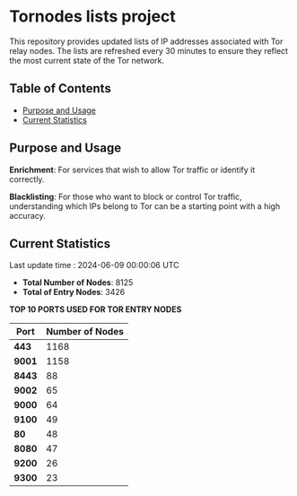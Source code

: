 # Tornodes lists project

This repository provides updated lists of IP addresses associated with Tor relay nodes. The lists are refreshed every 30 minutes to ensure they reflect the most current state of the Tor network.

## Table of Contents

- [Purpose and Usage](#purpose-and-usage)
- [Current Statistics](#current-statistics)


## Purpose and Usage

**Enrichment**: For services that wish to allow Tor traffic or identify it correctly.

**Blacklisting**: For those who want to block or control Tor traffic, understanding which IPs belong to Tor can be a starting point with a high accuracy.

## Current Statistics

Last update time : 2024-06-09 00:00:06 UTC

- **Total Number of Nodes**: 8125
- **Total of Entry Nodes**: 3426

**TOP 10 PORTS USED FOR TOR ENTRY NODES**

| **Port** | **Number of Nodes** |
|------|-----------------|
| **443**   | 1168  |
| **9001**   | 1158  |
| **8443**   | 88  |
| **9002**   | 65  |
| **9000**   | 64  |
| **9100**   | 49  |
| **80**   | 48  |
| **8080**   | 47  |
| **9200**   | 26  |
| **9300**   | 23  |

